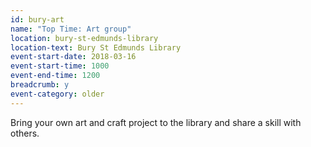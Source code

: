 ```yaml
---
id: bury-art
name: "Top Time: Art group"
location: bury-st-edmunds-library
location-text: Bury St Edmunds Library
event-start-date: 2018-03-16
event-start-time: 1000
event-end-time: 1200
breadcrumb: y
event-category: older
---
```


Bring your own art and craft project to the library and share a skill with others.
